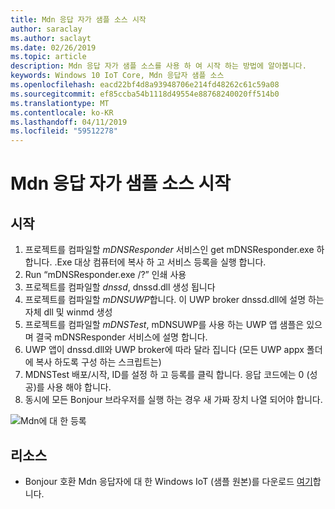 ```yaml
---
title: Mdn 응답 자가 샘플 소스 시작
author: saraclay
ms.author: saclayt
ms.date: 02/26/2019
ms.topic: article
description: Mdn 응답 자가 샘플 소스를 사용 하 여 시작 하는 방법에 알아봅니다.
keywords: Windows 10 IoT Core, Mdn 응답자 샘플 소스
ms.openlocfilehash: eacd22bf4d8a93948706e214fd48262c61c59a08
ms.sourcegitcommit: ef85ccba54b1118d49554e88768240020ff514b0
ms.translationtype: MT
ms.contentlocale: ko-KR
ms.lasthandoff: 04/11/2019
ms.locfileid: "59512278"
---
```

# <a name="getting-started-with-mdns-responder-sample-source"></a>Mdn 응답 자가 샘플 소스 시작

## <a name="getting-started"></a>시작

1.  프로젝트를 컴파일할 *mDNSResponder* 서비스인 get mDNSResponder.exe 하 합니다. .Exe 대상 컴퓨터에 복사 하 고 서비스 등록을 실행 합니다.
2. Run “mDNSResponder.exe /?” 인쇄 사용
3.  프로젝트를 컴파일할 *dnssd*, dnssd.dll 생성 됩니다
4.  프로젝트를 컴파일할 *mDNSUWP*합니다. 이 UWP broker dnssd.dll에 설명 하는 자체 dll 및 winmd 생성
5.  프로젝트를 컴파일할 *mDNSTest*, mDNSUWP를 사용 하는 UWP 앱 샘플은 있으며 결국 mDNSResponder 서비스에 설명 합니다.
6.  UWP 앱이 dnssd.dll와 UWP broker에 따라 달라 집니다 (모든 UWP appx 폴더에 복사 하도록 구성 하는 스크립트는)
7.  MDNSTest 배포/시작, ID를 설정 하 고 등록를 클릭 합니다. 응답 코드에는 0 (성공)를 사용 해야 합니다.
8.  동시에 모든 Bonjour 브라우저를 실행 하는 경우 새 가짜 장치 나열 되어야 합니다.

![Mdn에 대 한 등록](media/mDNS/mDNS1.png)

## <a name="resources"></a>리소스

* Bonjour 호환 Mdn 응답자에 대 한 Windows IoT (샘플 원본)를 다운로드 [여기](https://go.microsoft.com/fwlink/?linkid=2077676)합니다.

